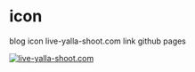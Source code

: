 # icon
blog icon live-yalla-shoot.com link github pages

<a target="_blank" rel="noopener noreferrer" href="https://2.bp.blogspot.com/-yTHBykjHTr0/YIZyTQQYp7I/AAAAAAAAOCk/ytvX6HywdV8jmo-n7gtJZKkqOfrerzVEwCK4BGAYYCw/s1600/live-yalla-shoot.png"><img src="https://2.bp.blogspot.com/-yTHBykjHTr0/YIZyTQQYp7I/AAAAAAAAOCk/ytvX6HywdV8jmo-n7gtJZKkqOfrerzVEwCK4BGAYYCw/s1600/live-yalla-shoot.png" alt="live-yalla-shoot.com" title="live-yalla-shoot.com" data-canonical-src="https://yallashootlive.github.io/icon-blog/yallashootlive.webp" style="max-width:100%;"></a>
